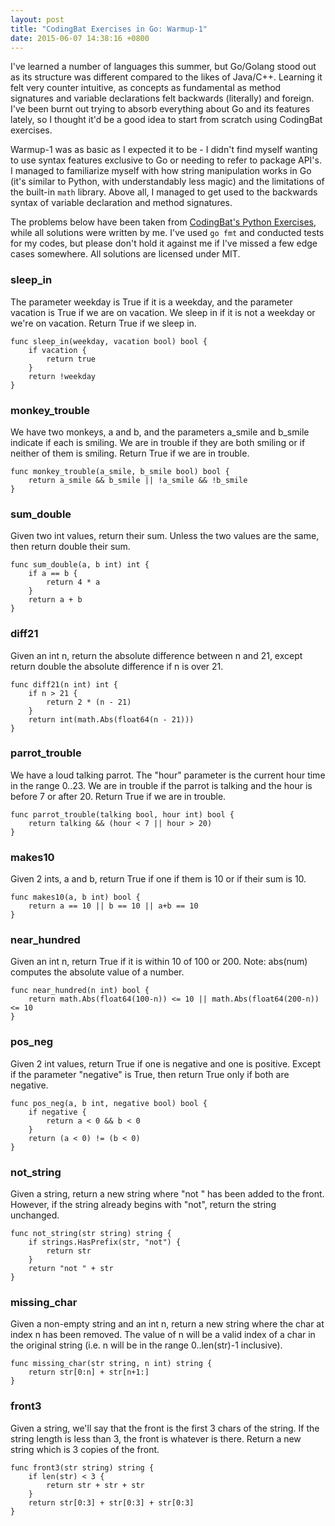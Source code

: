 ```yaml
---
layout: post
title: "CodingBat Exercises in Go: Warmup-1"
date: 2015-06-07 14:38:16 +0800
--- 
```

I've learned a number of languages this summer, but Go/Golang stood out as its structure was different compared to the likes of Java/C++. Learning it felt very counter intuitive, as concepts as fundamental as method signatures and variable declarations felt backwards (literally) and foreign. I've been burnt out trying to absorb everything about Go and its features lately, so I thought it'd be a good idea to start from scratch using CodingBat exercises.

Warmup-1 was as basic as I expected it to be - I didn't find myself wanting to use syntax features exclusive to Go or needing to refer to package API's. I managed to familiarize myself with how string manipulation works in Go (it's similar to Python, with understandably less magic) and the limitations of the built-in `math` library. Above all, I managed to get used to the backwards syntax of variable declaration and method signatures.

The problems below have been taken from [CodingBat's Python Exercises](http://codingbat.com/python), while all solutions were written by me. I've used `go fmt` and conducted tests for my codes, but please don't hold it against me if I've missed a few edge cases somewhere. All solutions are licensed under MIT.

### sleep_in ###
The parameter weekday is True if it is a weekday, and the parameter vacation is True if we are on vacation. We sleep in if it is not a weekday or we're on vacation. Return True if we sleep in.

```
func sleep_in(weekday, vacation bool) bool {
    if vacation {
        return true
    }
    return !weekday
}
```

### monkey_trouble ###
We have two monkeys, a and b, and the parameters a_smile and b_smile indicate if each is smiling. We are in trouble if they are both smiling or if neither of them is smiling. Return True if we are in trouble.

```
func monkey_trouble(a_smile, b_smile bool) bool {
    return a_smile && b_smile || !a_smile && !b_smile
}
```

### sum_double ###
Given two int values, return their sum. Unless the two values are the same, then return double their sum.

```
func sum_double(a, b int) int {
    if a == b {
        return 4 * a
    }
    return a + b
}
```

### diff21 ###
Given an int n, return the absolute difference between n and 21, except return double the absolute difference if n is over 21.

```
func diff21(n int) int {
    if n > 21 {
        return 2 * (n - 21)
    }
    return int(math.Abs(float64(n - 21)))
}
```

### parrot_trouble ###
We have a loud talking parrot. The "hour" parameter is the current hour time in the range 0..23. We are in trouble if the parrot is talking and the hour is before 7 or after 20. Return True if we are in trouble.

```
func parrot_trouble(talking bool, hour int) bool {
    return talking && (hour < 7 || hour > 20)
}
```

### makes10 ###
Given 2 ints, a and b, return True if one if them is 10 or if their sum is 10.

```
func makes10(a, b int) bool {
    return a == 10 || b == 10 || a+b == 10
}
```

### near_hundred ###
Given an int n, return True if it is within 10 of 100 or 200. Note: abs(num) computes the absolute value of a number.

```
func near_hundred(n int) bool {
    return math.Abs(float64(100-n)) <= 10 || math.Abs(float64(200-n)) <= 10
}
```

### pos_neg ###
Given 2 int values, return True if one is negative and one is positive. Except if the parameter "negative" is True, then return True only if both are negative.

```
func pos_neg(a, b int, negative bool) bool {
    if negative {
        return a < 0 && b < 0
    }
    return (a < 0) != (b < 0)
}
```

### not_string ###
Given a string, return a new string where "not " has been added to the front. However, if the string already begins with "not", return the string unchanged.

```
func not_string(str string) string {
    if strings.HasPrefix(str, "not") {
        return str
    }
    return "not " + str
}
```

### missing_char ###
Given a non-empty string and an int n, return a new string where the char at index n has been removed. The value of n will be a valid index of a char in the original string (i.e. n will be in the range 0..len(str)-1 inclusive).

```
func missing_char(str string, n int) string {
    return str[0:n] + str[n+1:]
}
```

### front3 ###
Given a string, we'll say that the front is the first 3 chars of the string. If the string length is less than 3, the front is whatever is there. Return a new string which is 3 copies of the front.

```
func front3(str string) string {
    if len(str) < 3 {
        return str + str + str
    }
    return str[0:3] + str[0:3] + str[0:3]
}
```